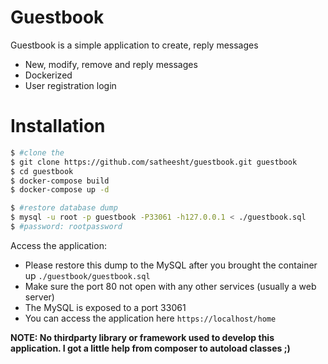 # Guestbook

Guestbook is a simple application to create, reply messages
  - New, modify, remove and reply messages
  - Dockerized
  - User registration login

# Installation

```sh
$ #clone the
$ git clone https://github.com/satheesht/guestbook.git guestbook
$ cd guestbook
$ docker-compose build
$ docker-compose up -d

$ #restore database dump
$ mysql -u root -p guestbook -P33061 -h127.0.0.1 < ./guestbook.sql
$ #password: rootpassword
```
Access the application:
  - Please restore this dump to the MySQL after you brought the container up ``./guestbook/guestbook.sql``
  - Make sure the port 80 not open with any other services (usually a web server)
  - The MySQL is exposed to a port 33061
  - You can access the application here ``https://localhost/home``

**NOTE: No thirdparty library or framework used to develop this application. I got a little help from composer to autoload classes ;)**
